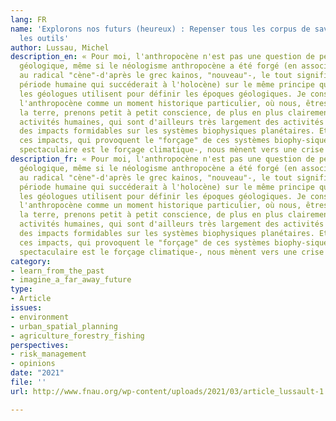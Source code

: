 ```yaml
---
lang: FR
name: 'Explorons nos futurs (heureux) : Repenser tous les corpus de savoirs et tous
  les outils'
author: Lussau, Michel
description_en: « Pour moi, l'anthropocène n'est pas une question de périodisation
  géologique, même si le néologisme anthropocène a été forgé (en associant anthropos
  au radical "cène"-d'après le grec kainos, "nouveau"-, le tout signifiant une nouvelle
  période humaine qui succéderait à l'holocène) sur le même principe que celui que
  les géologues utilisent pour définir les époques géologiques. Je considère plutôt
  l'anthropocène comme un moment historique particulier, où nous, êtres humains sur
  la terre, prenons petit à petit conscience, de plus en plus clairement, que les
  activités humaines, qui sont d'ailleurs très largement des activités urbaines, ont
  des impacts formidables sur les systèmes biophysiques planétaires. Et surtout que
  ces impacts, qui provoquent le "forçage" de ces systèmes biophy-siques-dont le plus
  spectaculaire est le forçage climatique-, nous mènent vers une crise de l'habitabilité.
description_fr: « Pour moi, l'anthropocène n'est pas une question de périodisation
  géologique, même si le néologisme anthropocène a été forgé (en associant anthropos
  au radical "cène"-d'après le grec kainos, "nouveau"-, le tout signifiant une nouvelle
  période humaine qui succéderait à l'holocène) sur le même principe que celui que
  les géologues utilisent pour définir les époques géologiques. Je considère plutôt
  l'anthropocène comme un moment historique particulier, où nous, êtres humains sur
  la terre, prenons petit à petit conscience, de plus en plus clairement, que les
  activités humaines, qui sont d'ailleurs très largement des activités urbaines, ont
  des impacts formidables sur les systèmes biophysiques planétaires. Et surtout que
  ces impacts, qui provoquent le "forçage" de ces systèmes biophy-siques-dont le plus
  spectaculaire est le forçage climatique-, nous mènent vers une crise de l'habitabilité.
category:
- learn_from_the_past
- imagine_a_far_away_future
type:
- Article
issues:
- environment
- urban_spatial_planning
- agriculture_forestry_fishing
perspectives:
- risk_management
- opinions
date: "2021"
file: ''
url: http://www.fnau.org/wp-content/uploads/2021/03/article_lussault-1.pdf

---
```

